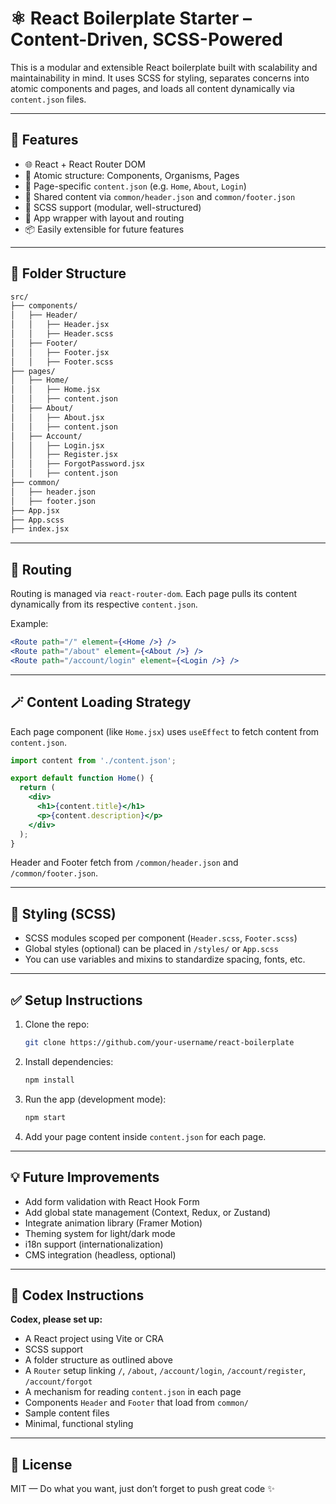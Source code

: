# ⚛️ React Boilerplate Starter – Content-Driven, SCSS-Powered

This is a modular and extensible React boilerplate built with scalability and maintainability in mind. It uses SCSS for styling, separates concerns into atomic components and pages, and loads all content dynamically via `content.json` files.

---

## 🚀 Features

- 🌐 React + React Router DOM
- 🧱 Atomic structure: Components, Organisms, Pages
- 📁 Page-specific `content.json` (e.g. `Home`, `About`, `Login`)
- 🧠 Shared content via `common/header.json` and `common/footer.json`
- 🎨 SCSS support (modular, well-structured)
- 🧭 App wrapper with layout and routing
- 📦 Easily extensible for future features

---

## 🧰 Folder Structure

```bash
src/
├── components/
│   ├── Header/
│   │   ├── Header.jsx
│   │   ├── Header.scss
│   ├── Footer/
│   │   ├── Footer.jsx
│   │   ├── Footer.scss
├── pages/
│   ├── Home/
│   │   ├── Home.jsx
│   │   ├── content.json
│   ├── About/
│   │   ├── About.jsx
│   │   ├── content.json
│   ├── Account/
│   │   ├── Login.jsx
│   │   ├── Register.jsx
│   │   ├── ForgotPassword.jsx
│   │   ├── content.json
├── common/
│   ├── header.json
│   ├── footer.json
├── App.jsx
├── App.scss
├── index.jsx
````

---

## 🧭 Routing

Routing is managed via `react-router-dom`. Each page pulls its content dynamically from its respective `content.json`.

Example:

```jsx
<Route path="/" element={<Home />} />
<Route path="/about" element={<About />} />
<Route path="/account/login" element={<Login />} />
```

---

## 🪄 Content Loading Strategy

Each page component (like `Home.jsx`) uses `useEffect` to fetch content from `content.json`.

```jsx
import content from './content.json';

export default function Home() {
  return (
    <div>
      <h1>{content.title}</h1>
      <p>{content.description}</p>
    </div>
  );
}
```

Header and Footer fetch from `/common/header.json` and `/common/footer.json`.

---

## 🎨 Styling (SCSS)

* SCSS modules scoped per component (`Header.scss`, `Footer.scss`)
* Global styles (optional) can be placed in `/styles/` or `App.scss`
* You can use variables and mixins to standardize spacing, fonts, etc.

---

## ✅ Setup Instructions

1. Clone the repo:

   ```bash
   git clone https://github.com/your-username/react-boilerplate
   ```

2. Install dependencies:

   ```bash
   npm install
   ```

3. Run the app (development mode):

   ```bash
   npm start
   ```

4. Add your page content inside `content.json` for each page.

---

## 💡 Future Improvements

* Add form validation with React Hook Form
* Add global state management (Context, Redux, or Zustand)
* Integrate animation library (Framer Motion)
* Theming system for light/dark mode
* i18n support (internationalization)
* CMS integration (headless, optional)

---

## 🤖 Codex Instructions

**Codex, please set up:**

* A React project using Vite or CRA
* SCSS support
* A folder structure as outlined above
* A `Router` setup linking `/`, `/about`, `/account/login`, `/account/register`, `/account/forgot`
* A mechanism for reading `content.json` in each page
* Components `Header` and `Footer` that load from `common/`
* Sample content files
* Minimal, functional styling

---

## 📄 License

MIT — Do what you want, just don’t forget to push great code ✨
